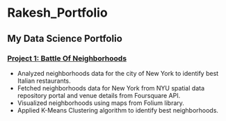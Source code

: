 # Rakesh_Portfolio
## My Data Science Portfolio

### [Project 1: Battle Of Neighborhoods](https://github.com/rakeshmuk/Coursera_Capstone/tree/master)

<ul>
<li>Analyzed neighborhoods data for the city of New York to identify best Italian restaurants.</li>
<li>Fetched neighborhoods data for New York from NYU spatial data repository portal and venue details from Foursquare API.</li>
<li>Visualized neighborhoods using maps from Folium library.</li>
<li>Applied K-Means Clustering algorithm to identify best neighborhoods.</li>
</ul>
